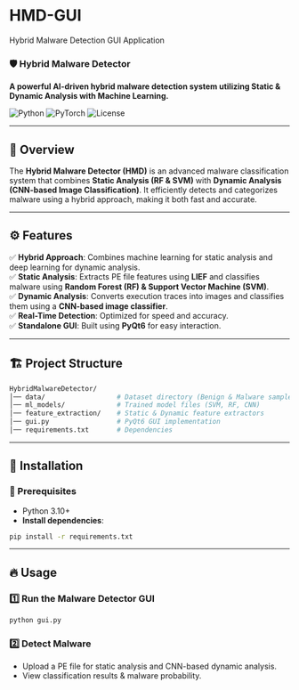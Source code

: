 # HMD-GUI
Hybrid Malware Detection GUI Application

### 🛡️ Hybrid Malware Detector  
**A powerful AI-driven hybrid malware detection system utilizing Static & Dynamic Analysis with Machine Learning.**  

![Python](https://img.shields.io/badge/Python-3.10%2B-blue) ![PyTorch](https://img.shields.io/badge/PyTorch-%F0%9F%94%A5-red) ![License](https://img.shields.io/badge/License-MIT-green)

---

## 📌 Overview  
The **Hybrid Malware Detector (HMD)** is an advanced malware classification system that combines **Static Analysis (RF & SVM)** with **Dynamic Analysis (CNN-based Image Classification)**. It efficiently detects and categorizes malware using a hybrid approach, making it both fast and accurate.  

---

## ⚙️ Features  
✅ **Hybrid Approach**: Combines machine learning for static analysis and deep learning for dynamic analysis.  
✅ **Static Analysis**: Extracts PE file features using **LIEF** and classifies malware using **Random Forest (RF) & Support Vector Machine (SVM)**.  
✅ **Dynamic Analysis**: Converts execution traces into images and classifies them using a **CNN-based image classifier**.  
✅ **Real-Time Detection**: Optimized for speed and accuracy.  
✅ **Standalone GUI**: Built using **PyQt6** for easy interaction.  

---

## 🏗️ Project Structure  
```bash
HybridMalwareDetector/
│── data/                  # Dataset directory (Benign & Malware samples)
│── ml_models/             # Trained model files (SVM, RF, CNN)
│── feature_extraction/    # Static & Dynamic feature extractors
│── gui.py                 # PyQt6 GUI implementation
│── requirements.txt       # Dependencies
```

---

## 🚀 Installation  

### 🔹 Prerequisites  
- Python 3.10+  
- **Install dependencies**:  
```bash
pip install -r requirements.txt
```

---

## 🔥 Usage  
### 1️⃣ **Run the Malware Detector GUI**  
```bash
python gui.py
```

### 2️⃣ **Detect Malware**  
- Upload a PE file for static analysis and CNN-based dynamic analysis.  
- View classification results & malware probability.  

